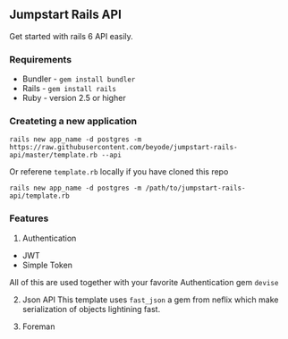 ## Jumpstart Rails API
Get started with rails 6 API easily.

### Requirements
- Bundler - `gem install bundler`
- Rails - `gem install rails`
- Ruby - version 2.5 or higher

### Createting a new application
```
rails new app_name -d postgres -m https://raw.githubusercontent.com/beyode/jumpstart-rails-api/master/template.rb --api
```
Or referene `template.rb` locally if you have cloned this repo

```
rails new app_name -d postgres -m /path/to/jumpstart-rails-api/template.rb
```

### Features
1. Authentication
 - JWT
 - Simple Token

 All of this are used together with your favorite Authentication gem `devise`

2. Json API
This template uses `fast_json` a gem from neflix which make serialization of objects lightining fast.

3. Foreman
